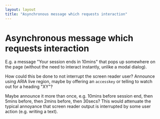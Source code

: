 ```yaml
---
layout: layout
title: "Asynchronous message which requests interaction"
---
```


# Asynchronous message which requests interaction

E.g. a message "Your session ends in 10mins" that pops up somewhere on the page (without the need to interact instantly, unlike a modal dialog).

How could this be done to not interrupt the screen reader user? Announce using ARIA live region, maybe by offering an `accesskey` or telling to watch out for a heading "XY"?

Maybe announce it more than once, e.g. 10mins before session end, then 5mins before, then 2mins before, then 30secs? This would attenuate the typical annoyance that screen reader output is interrupted by some user action (e.g. writing a text).